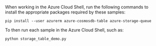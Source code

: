 When working in the Azure Cloud Shell, run the following commands to install the appropriate packages required by these samples:

```
pip install --user azurerm azure-cosmosdb-table azure-storage-queue 
```

To then run each sample in the Azure Cloud Shell, such as:

```
python storage_table_demo.py
```
